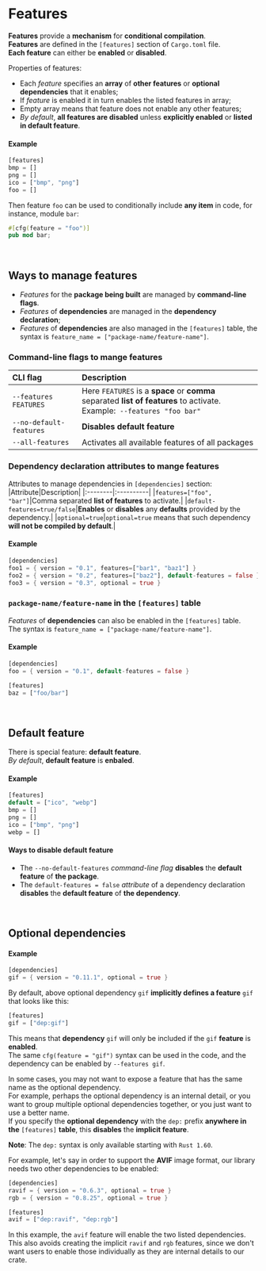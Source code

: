 # Features
**Features** provide a **mechanism** for **conditional compilation**.<br>
**Features** are defined in the ``[features]`` section of ``Cargo.toml`` file.<br>
**Each feature** can either be **enabled** or **disabled**.


Properties of features:
- Each *feature* specifies an **array** of **other features** or **optional dependencies** that it enables;
- If *feature* is enabled it in turn enables the listed features in array;
- Empty array means that feature does not enable any other features;
- *By default*, **all features are disabled** unless **explicitly enabled** or **listed in default feature**.

#### Example
```Rust
[features]
bmp = []
png = []
ico = ["bmp", "png"]
foo = []
```

Then feature ``foo`` can be used to conditionally include **any item** in code, for instance, module ``bar``:
```Rust
#[cfg(feature = "foo")]
pub mod bar;
```

<br>

## Ways to manage features
- *Features* for the **package being built** are managed by **command-line flags**.
- *Features* of **dependencies** are managed in the **dependency declaration**;
- *Features* of **dependencies** are also managed in the ``[features]`` table,  the syntax is ``feature_name = ["package-name/feature-name"]``.

### Command-line flags to mange features
|CLI flag|Description|
|:---|:----------|
|``--features FEATURES``|Here ``FEATURES`` is a **space** or **comma** separated **list of features** to activate.<br>Example:`` --features "foo bar"``|
|``--no-default-features``|**Disables default feature**|
|``--all-features``|Activates all available features of all packages|

### Dependency declaration attributes to mange features
Attributes to manage dependencies in ``[dependencies]`` section:
|Attribute|Description|
|:--------|:----------|
|``features=["foo", "bar"]``|Comma separated **list of features** to activate.|
|``default-features=true/false``|**Enables** or **disables** any **defaults** provided by the dependency.|
|``optional=true``|``optional=true`` means that such dependency **will not be compiled by default**.|

#### Example
```Rust
[dependencies]
foo1 = { version = "0.1", features=["bar1", "baz1"] }
foo2 = { version = "0.2", features=["baz2"], default-features = false }
foo3 = { version = "0.3", optional = true }
```

### ``package-name/feature-name`` in the ``[features]`` table

*Features* of **dependencies** can also be enabled in the ``[features]`` table.<br>
The syntax is ``feature_name = ["package-name/feature-name"]``.

#### Example
```Rust
[dependencies]
foo = { version = "0.1", default-features = false }

[features]
baz = ["foo/bar"]
```

<br>

## Default feature
There is special feature: **default feature**.<br>
*By default*, **default feature** is **enbaled**.<br>

#### Example
```Rust
[features]
default = ["ico", "webp"]
bmp = []
png = []
ico = ["bmp", "png"]
webp = []
```

#### Ways to disable **default feature** 
- The ``--no-default-features`` *command-line flag* **disables** the **default feature** of **the package**.
- The ``default-features = false`` *attribute* of a dependency declaration **disables** the **default feature** of **the dependency**.

<br>

## Optional dependencies
#### Example
```Rust
[dependencies]
gif = { version = "0.11.1", optional = true }
```

By default, above optional dependency ``gif`` **implicitly defines a feature** ``gif`` that looks like this:
```Rust
[features]
gif = ["dep:gif"]
```

This means that **dependency** ``gif`` will only be included if the ``gif`` **feature** is **enabled**.<br>
The same ``cfg(feature = "gif")`` syntax can be used in the code, and the dependency can be enabled by ``--features gif``.

In some cases, you may not want to expose a feature that has the same name as the optional dependency.<br>
For example, perhaps the optional dependency is an internal detail, or you want to group multiple optional dependencies together, or you just want to use a better name.<br>
If you specify the **optional dependency** with the ``dep:`` prefix **anywhere in the** ``[features]`` **table**, this **disables** the **implicit feature**.<br>

**Note**: The ``dep:`` syntax is only available starting with ``Rust 1.60``.<br>

For example, let's say in order to support the **AVIF** image format, our library needs two other dependencies to be enabled:
```Rust
[dependencies]
ravif = { version = "0.6.3", optional = true }
rgb = { version = "0.8.25", optional = true }

[features]
avif = ["dep:ravif", "dep:rgb"]
```

In this example, the ``avif`` feature will enable the two listed dependencies.<br>
This also avoids creating the implicit ``ravif`` and ``rgb`` features, since we don't want users to enable those individually as they are internal details to our crate.
